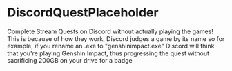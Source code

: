 # DiscordQuestPlaceholder
Complete Stream Quests on Discord without actually playing the games!
This is because of how they work, Discord judges a game by its name so
for example, if you rename an .exe to "genshinimpact.exe" Discord will
think that you're playing Genshin Impact, thus progressing the quest
without sacrificing 200GB on your drive for a badge
